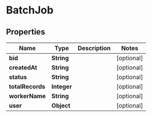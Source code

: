 

# BatchJob

## Properties

Name | Type | Description | Notes
------------ | ------------- | ------------- | -------------
**bid** | **String** |  |  [optional]
**createdAt** | **String** |  |  [optional]
**status** | **String** |  |  [optional]
**totalRecords** | **Integer** |  |  [optional]
**workerName** | **String** |  |  [optional]
**user** | **Object** |  |  [optional]




